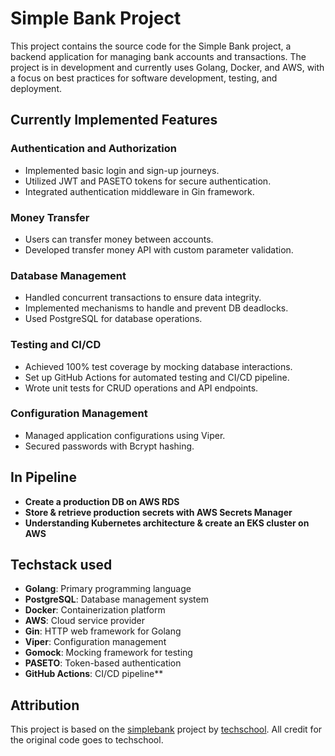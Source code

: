 # Simple Bank Project

This project contains the source code for the Simple Bank project, a backend application for managing bank accounts and transactions.
The project is in development and currently uses Golang, Docker, and AWS, with a focus on best practices for software development, testing, and deployment.

## Currently Implemented Features

### Authentication and Authorization
- Implemented basic login and sign-up journeys.
- Utilized JWT and PASETO tokens for secure authentication.
- Integrated authentication middleware in Gin framework.

### Money Transfer
- Users can transfer money between accounts.
- Developed transfer money API with custom parameter validation.

### Database Management
- Handled concurrent transactions to ensure data integrity.
- Implemented mechanisms to handle and prevent DB deadlocks.
- Used PostgreSQL for database operations.

### Testing and CI/CD
- Achieved 100% test coverage by mocking database interactions.
- Set up GitHub Actions for automated testing and CI/CD pipeline.
- Wrote unit tests for CRUD operations and API endpoints.

### Configuration Management
- Managed application configurations using Viper.
- Secured passwords with Bcrypt hashing.

## In Pipeline

- **Create a production DB on AWS RDS**
- **Store & retrieve production secrets with AWS Secrets Manager**
- **Understanding Kubernetes architecture & create an EKS cluster on AWS**

## Techstack used

- **Golang**: Primary programming language
- **PostgreSQL**: Database management system
- **Docker**: Containerization platform
- **AWS**: Cloud service provider
- **Gin**: HTTP web framework for Golang
- **Viper**: Configuration management
- **Gomock**: Mocking framework for testing
- **PASETO**: Token-based authentication
- **GitHub Actions**: CI/CD pipeline**

## Attribution
This project is based on the [simplebank](https://github.com/techschool/simplebank) project by [techschool](https://github.com/techschool). All credit for the original code goes to techschool.

